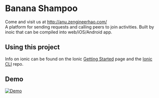 Banana Shampoo
=====================

Come and visit us at http://anu.zengineerhao.com/ </br>
A platform for sending requests and calling peers to join activities. Built by inoic that can be compiled into web/iOS/Android app.

## Using this project

Info on ionic can be found on the Ionic [Getting Started](http://ionicframework.com/getting-started) page and the [Ionic CLI](https://github.com/driftyco/ionic-cli) repo.

## Demo

[![Demo](http://img.youtube.com/vi/FryAbozrXGo/0.jpg)](http://www.youtube.com/watch?v=FryAbozrXGo)

